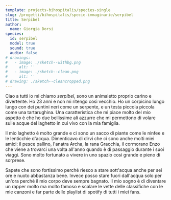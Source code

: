 ```yaml
---
template: projects-bihospitalis/species-single
slug: /progetti/bihospitalis/specie-immaginarie/serpibel
title: Serpibel
author: 
  name: Giorgia Dorsi
species:
  id: serpibel
  model: true
  sound: true
  audio: false
# drawings:
#   - image: ./sketch--withbg.png
#     alt: ''
#   - image: ./sketch--clean.png
#     alt: ''
# drawing: ./sketch--cleancropped.png
---
```


Ciao a tutti io mi chiamo *serpibel*, sono un animaletto proprio carino e divertente. 
Ho 23 anni e non mi ritengo così vecchio.
Ho un corpicino lungo lungo con dei puntini neri come un serpente, e un testa piccola piccola come una tartarughina.
Una caratteristica che mi piace molto del mio aspetto è che ho due bellissime ali azzurre che mi permettono di volare sulle acque del laghetto in cui vivo con la mia famiglia.

Il mio laghetto è molto grande e ci sono un sacco di piante come le ninfee e le lenticchie d'acqua.
Dimenticavo di dirvi che ci sono anche molti miei amici: il pesce pallino, l'anatra Archa, la rana Gracchia, il cormorano Enzo che viene a trovarci una volta all'anno quando è di passaggio durante i suoi viaggi.
Sono molto fortunato a vivere in uno spazio così grande e pieno di sorprese.

Sapete che sono fortissimo perché riesco a stare sott'acqua anche per sei ore e nuoto abbastanza bene. 
Invece posso stare fuori dall'acqua solo per un'ora perché il mio corpo deve sempre bagnato.
Il mio sogno è di diventare un rapper molto ma molto famoso e scalare le vette delle classifiche con le mie canzoni e far parte delle playlist di spotify di tutti i miei fans.
